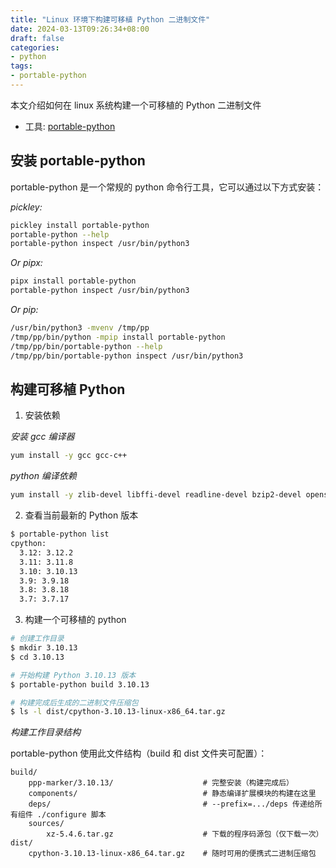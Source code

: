 ```yaml
---
title: "Linux 环境下构建可移植 Python 二进制文件"
date: 2024-03-13T09:26:34+08:00
draft: false
categories: 
- python
tags:
- portable-python
---
```


本文介绍如何在 linux 系统构建一个可移植的 Python 二进制文件

- 工具: [portable-python](https://github.com/codrsquad/portable-python)

## 安装 portable-python

portable-python 是一个常规的 python 命令行工具，它可以通过以下方式安装：

*pickley:*

```bash
pickley install portable-python
portable-python --help
portable-python inspect /usr/bin/python3
```

*Or pipx:*

```bash
pipx install portable-python
portable-python inspect /usr/bin/python3
```

*Or pip:*

```bash
/usr/bin/python3 -mvenv /tmp/pp
/tmp/pp/bin/python -mpip install portable-python
/tmp/pp/bin/portable-python --help
/tmp/pp/bin/portable-python inspect /usr/bin/python3
```

## 构建可移植 Python

1. 安装依赖

*安装 gcc 编译器*

```bash
yum install -y gcc gcc-c++
```

*python 编译依赖*

```bash
yum install -y zlib-devel libffi-devel readline-devel bzip2-devel openssl-devel libuuid-devel gdbm-devel tk-devel
```

2. 查看当前最新的 Python 版本

```bash
$ portable-python list
cpython:
  3.12: 3.12.2
  3.11: 3.11.8
  3.10: 3.10.13
  3.9: 3.9.18
  3.8: 3.8.18
  3.7: 3.7.17
```

3. 构建一个可移植的 python

```bash
# 创建工作目录
$ mkdir 3.10.13
$ cd 3.10.13

# 开始构建 Python 3.10.13 版本
$ portable-python build 3.10.13

# 构建完成后生成的二进制文件压缩包
$ ls -l dist/cpython-3.10.13-linux-x86_64.tar.gz
```

*构建工作目录结构*

portable-python 使用此文件结构（build 和 dist 文件夹可配置）：

```
build/
    ppp-marker/3.10.13/                    # 完整安装（构建完成后）
    components/                            # 静态编译扩展模块的构建在这里
    deps/                                  # --prefix=.../deps 传递给所有组件 ./configure 脚本
    sources/
        xz-5.4.6.tar.gz                    # 下载的程序码源包（仅下载一次）
dist/
    cpython-3.10.13-linux-x86_64.tar.gz    # 随时可用的便携式二进制压缩包
```